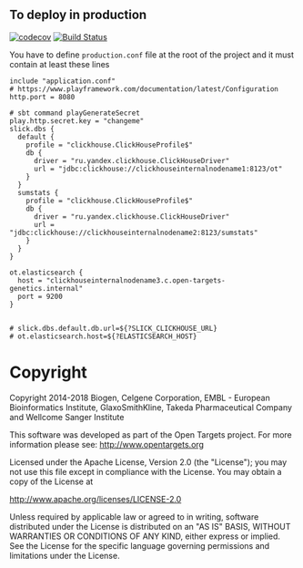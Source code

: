 ## To deploy in production

[![codecov](https://codecov.io/gh/opentargets/genetics-api/branch/master/graph/badge.svg)](https://codecov.io/gh/opentargets/genetics-api)
[![Build Status](https://travis-ci.com/opentargets/genetics-api.svg?branch=master)](https://travis-ci.com/opentargets/genetics-api)

You have to define `production.conf` file at the root of the project and it must
contain at least these lines

```
include "application.conf"
# https://www.playframework.com/documentation/latest/Configuration
http.port = 8080

# sbt command playGenerateSecret
play.http.secret.key = "changeme"
slick.dbs {
  default {
    profile = "clickhouse.ClickHouseProfile$"
    db {
      driver = "ru.yandex.clickhouse.ClickHouseDriver"
      url = "jdbc:clickhouse://clickhouseinternalnodename1:8123/ot"
    }
  }
  sumstats {
    profile = "clickhouse.ClickHouseProfile$"
    db {
      driver = "ru.yandex.clickhouse.ClickHouseDriver"
      url = "jdbc:clickhouse://clickhouseinternalnodename2:8123/sumstats"
    }
  }
}

ot.elasticsearch {
  host = "clickhouseinternalnodename3.c.open-targets-genetics.internal"
  port = 9200
}


# slick.dbs.default.db.url=${?SLICK_CLICKHOUSE_URL}
# ot.elasticsearch.host=${?ELASTICSEARCH_HOST}

```


# Copyright
Copyright 2014-2018 Biogen, Celgene Corporation, EMBL - European Bioinformatics Institute, GlaxoSmithKline, Takeda Pharmaceutical Company and Wellcome Sanger Institute

This software was developed as part of the Open Targets project. For more information please see: http://www.opentargets.org

Licensed under the Apache License, Version 2.0 (the "License");
you may not use this file except in compliance with the License.
You may obtain a copy of the License at

   http://www.apache.org/licenses/LICENSE-2.0

Unless required by applicable law or agreed to in writing, software
distributed under the License is distributed on an "AS IS" BASIS,
WITHOUT WARRANTIES OR CONDITIONS OF ANY KIND, either express or implied.
See the License for the specific language governing permissions and
limitations under the License.
